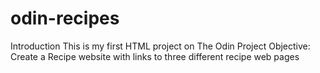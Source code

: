 # odin-recipes
Introduction
This is my first HTML project on The Odin Project
Objective:
Create a Recipe website with links to three different recipe web pages 
